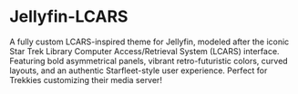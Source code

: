 # Jellyfin-LCARS
A fully custom LCARS-inspired theme for Jellyfin, modeled after the iconic Star Trek Library Computer Access/Retrieval System (LCARS) interface. Featuring bold asymmetrical panels, vibrant retro-futuristic colors, curved layouts, and an authentic Starfleet-style user experience. Perfect for Trekkies customizing their media server!
